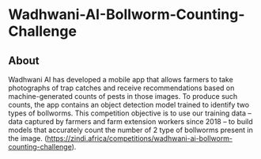 # Wadhwani-AI-Bollworm-Counting-Challenge

## About
Wadhwani AI has developed a mobile app that allows farmers to take photographs of trap catches and receive recommendations based on machine-generated counts of pests in those images. To produce such counts, the app contains an object detection model trained to identify two types of bollworms. This competition objective is to use our training data – data captured by farmers and farm extension workers since 2018 – to build models that accurately count the number of 2 type of bollworms present in the image. (https://zindi.africa/competitions/wadhwani-ai-bollworm-counting-challenge).
